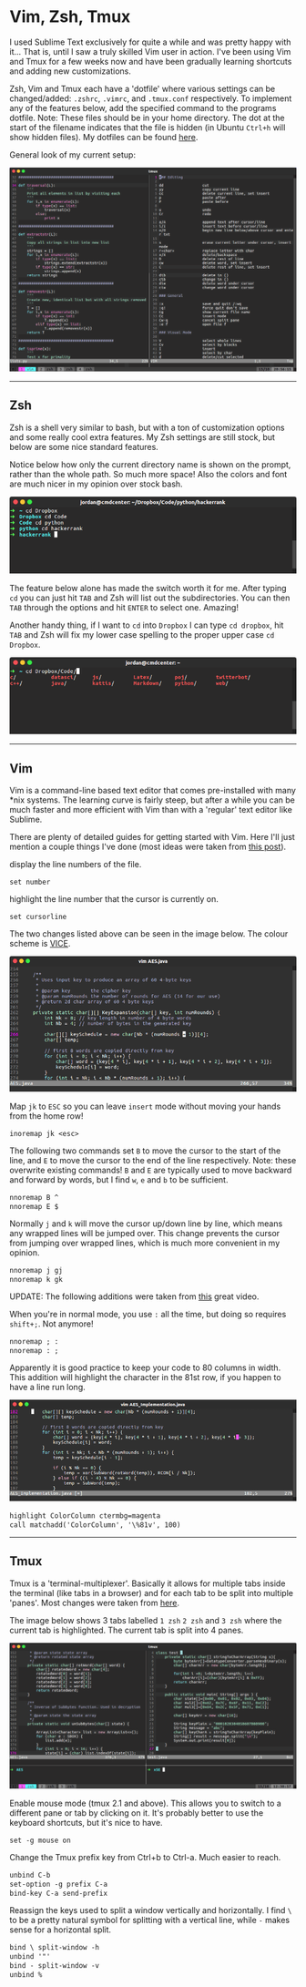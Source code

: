# Vim, Zsh, Tmux

I used Sublime Text exclusively for quite a while and was pretty happy with it... That is, until I saw a truly skilled Vim user in action. I've been using Vim and Tmux for a few weeks now and have been gradually learning shortcuts and adding new customizations.

Zsh, Vim and Tmux each have a 'dotfile' where various settings can be changed/added: `.zshrc`, `.vimrc`, and `.tmux.conf` respectively. To implement any of the features below, add the specified command to the programs dotfile. Note: These files should be in your home directory. The dot at the start of the filename indicates that the file is hidden (in Ubuntu `Ctrl+h` will show hidden files). My dotfiles can be found [here](www.github.com/jordanmckinney/DotFiles).

General look of my current setup:

<img src="/src/images/vimtmux.png" alt="Drawing" style="max-width: 100%;"/>

------------------------------

## Zsh

Zsh is a shell very similar to bash, but with a ton of customization options and some really cool extra features. My Zsh settings are still stock, but below are some nice standard features.

Notice below how only the current directory name is shown on the prompt, rather than the whole path. So much more space! Also the colors and font are much nicer in my opinion over stock bash. 

<img src="/src/images/zsh1.png" alt="Drawing" style="max-width: 100%;"/>


The feature below alone has made the switch worth it for me. After typing `cd` you can just hit `TAB` and Zsh will list out the subdirectories. You can then `TAB` through the options and hit `ENTER` to select one. Amazing!

Another handy thing, if I want to `cd` into `Dropbox` I can type `cd dropbox`, hit `TAB` and Zsh will fix my lower case spelling to the proper upper case `cd Dropbox`.

<img src="/src/images/zsh2.png" alt="Drawing" style="max-width: 100%;"/>

------------------------------

## Vim

Vim is a command-line based text editor that comes pre-installed with many \*nix systems. The learning curve is fairly steep, but after a while you can be much faster and more efficient with Vim than with a 'regular' text editor like Sublime.  

There are plenty of detailed guides for getting started with Vim. Here I'll just mention a couple things I've done (most ideas were taken from [this post](https://dougblack.io/words/a-good-vimrc.html)). 

display the line numbers of the file.

```
set number 
```

highlight the line number that the cursor is currently on.

```
set cursorline
```

The two changes listed above can be seen in the image below. The colour scheme is [VICE](https://github.com/bcicen/vim-vice).

<img src="/src/images/vim1.png" alt="Drawing" style="max-width: 100%;"/>

Map `jk` to `ESC` so you can leave `insert` mode without moving your hands from the home row!

```
inoremap jk <esc> 
```

The following two commands set `B` to move the cursor to the start of the line, and `E` to move the cursor to the end of the line respectively. Note: these overwrite existing commands! `B` and `E` are typically used to move backward and forward by words, but I find `w`, `e` and  `b` to be sufficient.

```
nnoremap B ^
nnoremap E $
```

Normally `j` and `k` will move the cursor up/down line by line, which means any wrapped lines will be jumped over. This change prevents the cursor from jumping over wrapped lines, which is much more convenient in my opinion. 

```
nnoremap j gj
nnoremap k gk
```
UPDATE: The following additions were taken from [this](https://youtu.be/aHm36-na4-4) great video.

When you're in normal mode, you use `:` all the time, but doing so requires `shift+;`. Not anymore!

```
nnoremap ; :
nnoremap : ;
```

Apparently it is good practice to keep your code to 80 columns in width. This addition will highlight the character in the 81st row, if you happen to have a line run long.

<img src="/src/images/vim2.png" alt="Drawing" style="max-width: 100%;"/>

```
highlight ColorColumn ctermbg=magenta
call matchadd('ColorColumn', '\%81v', 100)
```

------------------------------

## Tmux

Tmux is a 'terminal-multiplexer'. Basically it allows for multiple tabs inside the terminal (like tabs in a browser) and for each tab to be split into multiple 'panes'. Most changes were taken from [here](http://www.hamvocke.com/blog/a-guide-to-customizing-your-tmux-conf/).

The image below shows 3 tabs labelled `1 zsh` `2 zsh` and `3 zsh` where the current tab is highlighted. The current tab is split into 4 panes.

<img src="/src/images/tmux1.png" alt="Drawing" style="max-width: 100%;"/>

Enable mouse mode (tmux 2.1 and above). This allows you to switch to a different pane or tab by clicking on it. It's probably better to use the keyboard shortcuts, but it's nice to have. 

```
set -g mouse on
```

Change the Tmux prefix key from Ctrl+b to Ctrl-a. Much easier to reach. 

```
unbind C-b
set-option -g prefix C-a
bind-key C-a send-prefix
```

Reassign the keys used to split a window vertically and horizontally. I find `\` to be a pretty natural symbol for splitting with a vertical line, while `-` makes sense for a horizontal split. 

```
bind \ split-window -h
unbind '"'
bind - split-window -v
unbind %
```
